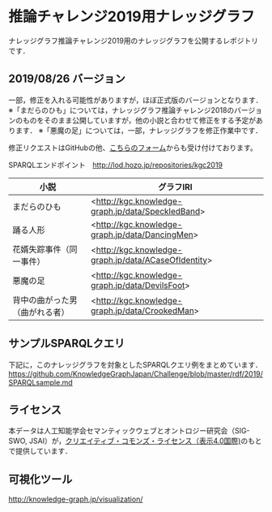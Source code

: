 # 推論チャレンジ2019用ナレッジグラフ
ナレッジグラフ推論チャレンジ2019用のナレッジグラフを公開するレポジトリです．  
  
## 2019/08/26 バージョン  
一部，修正を入れる可能性がありますが，ほぼ正式版のバージョンとなります．   
※「まだらのひも」については，ナレッジグラフ推論チャレンジ2018のバージョンのものをそのまま公開していますが，他の小説と合わせて修正をする予定があります．
※「悪魔の足」については，一部，ナレッジグラフを修正作業中です．

修正リクエストはGitHubの他、<a href="https://drive.google.com/open?id=1IqiOrPTSvHVBnbAkBJDo3mcWZ3AOHigXS0lWgL94ubQ">こちらのフォーム</a>からも受け付けております。  

SPARQLエンドポイント　http://lod.hozo.jp/repositories/kgc2019  
  
|小説|グラフIRI|
----|----
|まだらのひも|&lt;http://kgc.knowledge-graph.jp/data/SpeckledBand&gt;|
|踊る人形|&lt;http://kgc.knowledge-graph.jp/data/DancingMen&gt;|
|花婿失踪事件（同一事件）|&lt;http://kgc.knowledge-graph.jp/data/ACaseOfIdentity&gt;|
|悪魔の足|&lt;http://kgc.knowledge-graph.jp/data/DevilsFoot&gt;|
|背中の曲がった男（曲がれる者）|&lt;http://kgc.knowledge-graph.jp/data/CrookedMan&gt;|

## サンプルSPARQLクエリ
下記に，このナレッジグラフを対象としたSPARQLクエリ例をまとめています．  
https://github.com/KnowledgeGraphJapan/Challenge/blob/master/rdf/2019/SPARQLsample.md

## ライセンス
本データは人工知能学会セマンティックウェブとオントロジー研究会（SIG-SWO, JSAI）が，[クリエイティブ・コモンズ・ライセンス（表示4.0国際)](https://creativecommons.org/licenses/by/4.0/)のもとで提供しています．

## 可視化ツール
http://knowledge-graph.jp/visualization/


